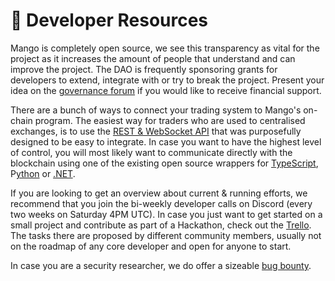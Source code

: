 # 👷 Developer Resources

Mango is completely open source, we see this transparency as vital for the project as it increases the amount of people that understand and can improve the project. The DAO is frequently sponsoring grants for developers to extend, integrate with or try to break the project. Present your idea on the [governance forum](https://forum.mango.markets/c/grants/7) if you would like to receive financial support.



There are a bunch of ways to connect your trading system to Mango's on-chain program. The easiest way for traders who are used to centralised exchanges, is to use the [REST & WebSocket API](https://github.com/microwavedcola1/mango-v3-service) that was purposefully designed to be easy to integrate. In case you want to have the highest level of control, you will most likely want to communicate directly with the blockchain using one of the existing open source wrappers for [TypeScript](https://github.com/blockworks-foundation/mango-client-v3), P[ython](https://github.com/blockworks-foundation/mango-explorer) or [.NET](https://github.com/bmresearch/Solnet.Mango/).



If you are looking to get an overview about current & running efforts, we recommend that you join the bi-weekly developer calls on Discord (every two weeks on Saturday 4PM UTC). In case you just want to get started on a small project and contribute as part of a Hackathon, check out the [Trello](https://trello.com/b/tIj7K3FD/mango-development). The tasks there are proposed by different community members, usually not on the roadmap of any core developer and open for anyone to start.



In case you are a security researcher, we do offer a sizeable [bug bounty](mango/bug-bounty.md).
